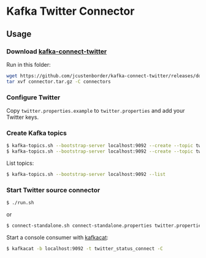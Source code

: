 # Kafka Twitter Connector

## Usage

### Download [kafka-connect-twitter](https://github.com/jcustenborder/kafka-connect-twitter)

Run in this folder:
```bash
wget https://github.com/jcustenborder/kafka-connect-twitter/releases/download/0.2.26/kafka-connect-twitter-0.2.26.tar.gz -O connector.tar.gz
tar xvf connector.tar.gz -C connectors
```

### Configure Twitter

Copy `twitter.properties.example` to `twitter.properties` and add your Twitter keys.

### Create Kafka topics

```bash
$ kafka-topics.sh --bootstrap-server localhost:9092 --create --topic twitter_status_connect --partitions 3 --replication-factor 1
$ kafka-topics.sh --bootstrap-server localhost:9092 --create --topic twitter_delete_connect --partitions 3 --replication-factor 1
```

List topics:

```bash
$ kafka-topics.sh --bootstrap-server localhost:9092 --list
```

### Start Twitter source connector

```bash
$ ./run.sh
```

or 

```bash
$ connect-standalone.sh connect-standalone.properties twitter.properties
```

Start a console consumer with [kafkacat](https://github.com/edenhill/kafkacat):

```bash
$ kafkacat -b localhost:9092 -t twitter_status_connect -C
``` 
